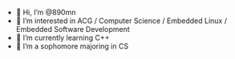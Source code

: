 - 👋 Hi, I’m @890mn
- 👀 I’m interested in ACG / Computer Science / Embedded Linux / Embedded Software Development
- 🌱 I’m currently learning C++
- 💞️ I’m a sophomore majoring in CS

<!---
890mn/890mn is a ✨ special ✨ repository because its `README.md` (this file) appears on your GitHub profile.
You can click the Preview link to take a look at your changes.
--->
